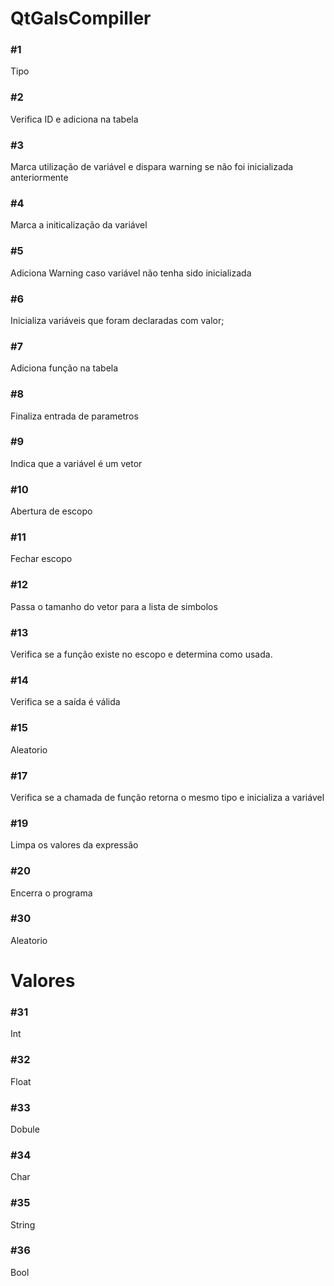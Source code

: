 # QtGalsCompiller

### #1
Tipo

### #2
Verifica ID e adiciona na tabela

### #3
Marca utilização de variável e dispara warning se não foi inicializada anteriormente

### #4
Marca a initicalização da variável

### #5
Adiciona Warning caso variável não tenha sido inicializada

### #6
Inicializa variáveis que foram declaradas com valor;

### #7
Adiciona função na tabela

### #8
Finaliza entrada de parametros

### #9
Indica que a variável é um vetor

### #10
Abertura de escopo
### #11
Fechar escopo

### #12
Passa o tamanho do vetor para a lista de simbolos

### #13
Verifica se a função existe no escopo e determina como usada.

### #14
Verifica se a saída é válida

### #15
Aleatorio

### #17
Verifica se a chamada de função retorna o mesmo tipo e inicializa a variável

### #19 
Limpa os valores da expressão

### #20
Encerra o programa

### #30
Aleatorio

# Valores

### #31
Int
### #32
Float
### #33
Dobule
### #34
Char
### #35
String
### #36
Bool
